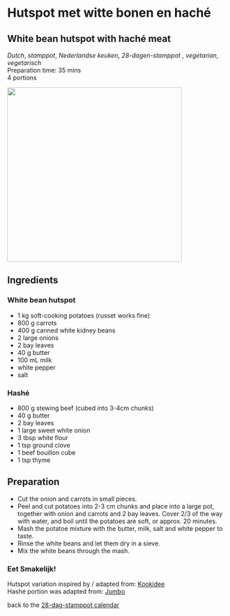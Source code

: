 # Hutspot met witte bonen en haché 
## White bean hutspot with haché meat
_Dutch_, _stamppot_, _Nederlandse keuken_, _28-dagen-stamppot_ , _vegetarian_, _vegetarisch_  
Preparation time: 35 mins  
4 portions  

<img src="images/dag-20_wittebonnen-hutspot-met-hashe.jpg" width="400">  

## Ingredients
### White bean hutspot
* 1 kg soft-cooking potatoes (russet works fine)
* 800 g carrots
* 400 g canned white kidney beans
* 2 large onions
* 2 bay leaves
* 40 g butter
* 100 mL milk
* white pepper
* salt

### Hashé
* 800 g stewing beef (cubed into 3-4cm chunks)
* 40 g butter
* 2 bay leaves
* 1 large sweet white onion
* 3 tbsp white flour
* 1 tsp ground clove
* 1 beef bouillon cube 
* 1 tsp thyme

## Preparation
* Cut the onion and carrots in small pieces.
* Peel and cut potatoes into 2-3 cm chunks and place into a large pot, together with onion and carrots and 2 bay leaves. Cover 2/3 of the way with water, and boil until the potatoes are soft, or approx. 20 minutes.
* Mash the potatoe mixture with the butter, milk, salt and white pepper to taste.
* Rinse the white beans and let them dry in a sieve.
* Mix the white beans through the mash. 

### Eet Smakelijk!
Hutspot variation inspired by / adapted from: [Kookidee](https://kookidee.nl/recepten/hoofdgerecht/hutspot-met-witte-bonen-en-gebakken-spekreepjes/)  
Hashé portion was adapted from: [Jumbo](https://www.jumbo.com/recepten/hutspot-met-draadjesvlees-501458)

back to the [28-dag-stamppot calendar](https://mlopatka.github.io/recipe-book/)

